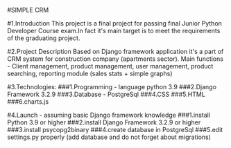 #SIMPLE CRM

#1.Introduction
This project is a final project for passing final Junior Python Developer Course exam.In fact it's main target is to meet the requirements of the graduating project.


#2.Project Description
Based on Django framework application it's a part of CRM system for construction company (apartments sector).
Main functions - Client management, product management, user management, product searching, reporting module
(sales stats + simple graphs)

#3.Technologies:
###1.Programming -  language python 3.9
###2.Django Framework 3.2.9
###3.Database - PostgreSql
###4.CSS
###5.HTML
###6.charts.js


#4.Launch - assuming basic Django framework knowledge
###1.install Python 3.9 or higher
###2.install Django Framework 3.2.9 or higher
###3.install psycopg2binary
###4.create database in PostgreSql
###5.edit settings.py properly (add database and do not forget about migrations)



